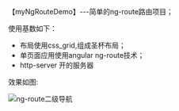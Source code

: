 【myNgRouteDemo】---简单的ng-route路由项目；

使用基数如下：

* 布局使用css_grid,组成圣杯布局；
* 单页面应用使用angular ng-route技术；
* http-server 开的服务器

效果如图:

![ng-route二级导航](https://github.com/pingping1122/myAngularProject/images/ng-route.png)